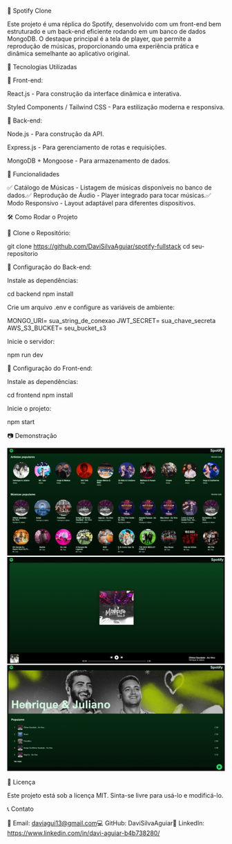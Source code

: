 🎵 Spotify Clone

Este projeto é uma réplica do Spotify, desenvolvido com um front-end bem estruturado e um back-end eficiente rodando em um banco de dados MongoDB. O destaque principal é a tela de player, que permite a reprodução de músicas, proporcionando uma experiência prática e dinâmica semelhante ao aplicativo original.

🚀 Tecnologias Utilizadas

🔹 Front-end:

React.js - Para construção da interface dinâmica e interativa.

Styled Components / Tailwind CSS - Para estilização moderna e responsiva.

🔹 Back-end:

Node.js - Para construção da API.

Express.js - Para gerenciamento de rotas e requisições.

MongoDB + Mongoose - Para armazenamento de dados.


📌 Funcionalidades

✅ Catálogo de Músicas - Listagem de músicas disponíveis no banco de dados.✅ Reprodução de Áudio - Player integrado para tocar músicas.✅ Modo Responsivo - Layout adaptável para diferentes dispositivos.

🛠 Como Rodar o Projeto

🔹 Clone o Repositório:

git clone https://github.com/DaviSilvaAguiar/spotify-fullstack
cd seu-repositorio

🔹 Configuração do Back-end:

Instale as dependências:

cd backend
npm install

Crie um arquivo .env e configure as variáveis de ambiente:

MONGO_URI= sua_string_de_conexao
JWT_SECRET= sua_chave_secreta
AWS_S3_BUCKET= seu_bucket_s3

Inicie o servidor:

npm run dev

🔹 Configuração do Front-end:

Instale as dependências:

cd frontend
npm install

Inicie o projeto:

npm start

📷 Demonstração

![Tela Inicial](front-end/src/assets/demo/menuinicial.png)
![Tela de Player](front-end/src/assets/demo/player.png)
![Tela de Playlist](front-end/src/assets/demo/playlist.png)

📜 Licença

Este projeto está sob a licença MIT. Sinta-se livre para usá-lo e modificá-lo.

📞 Contato

📧 Email: daviagui13@gmail.com💻 GitHub: DaviSilvaAguiar🔗 LinkedIn: https://www.linkedin.com/in/davi-aguiar-b4b738280/
